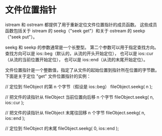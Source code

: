 # 文件位置指针

istream 和 ostream 都提供了用于重新定位文件位置指针的成员函数。
这些成员函数包括关于 istream 的 seekg（"seek get"）和关于 ostream 的 seekp（"seek put"）。

seekg 和 seekp 的参数通常是一个长整型。
第二个参数可以用于指定查找方向。
查找方向可以是 ios::beg（默认的，从流的开头开始定位），
      也可以是 ios::cur（从流的当前位置开始定位），
      也可以是 ios::end（从流的末尾开始定位）。

文件位置指针是一个整数值，指定了从文件的起始位置到指针所在位置的字节数。
下面是关于定位 "get" 文件位置指针的实例：

// 定位到 fileObject 的第 n 个字节（假设是 ios::beg）
	fileObject.seekg( n );
 
// 把文件的读指针从 fileObject 当前位置向后移 n 个字节
	fileObject.seekg( n, ios::cur );
 
// 把文件的读指针从 fileObject 末尾往回移 n 个字节
	fileObject.seekg( n, ios::end );
 
// 定位到 fileObject 的末尾
	fileObject.seekg( 0, ios::end );


